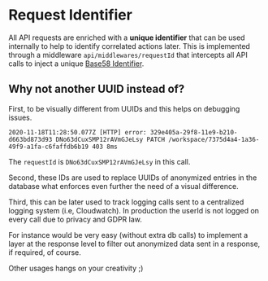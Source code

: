 # Request Identifier

All API requests are enriched with a __unique identifier__ that can be used internally to help to identify correlated actions later. This is implemented through a middleware `api/middlewares/requestId` that intercepts all API calls to inject a unique [Base58 Identifier](https://de.wikipedia.org/wiki/Base58).

## Why not another UUID instead of?

First, to be visually different from UUIDs and this helps on debugging issues.

    2020-11-18T11:28:50.077Z [HTTP] error: 329e405a-29f8-11e9-b210-d663bd873d93 DNo63dCuxSMP12rAVmGJeLsy PATCH /workspace/7375d4a4-1a36-49f9-a1fa-c6faffdb6b19 403 8ms 

The `requestId` is `DNo63dCuxSMP12rAVmGJeLsy` in this call.

Second, these IDs are used to replace UUIDs of anonymized entries in the database what enforces even further the need of a visual difference.

Third, this can be later used to track logging calls sent to a centralized logging system (i.e, Cloudwatch). In production the userId is not logged on every call due to privacy and GDPR law.

For instance would be very easy (without extra db calls) to implement a layer at the response level to filter out anonymized data sent in a response, if required, of course.

Other usages hangs on your creativity ;)

